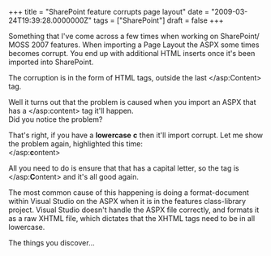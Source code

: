 ﻿+++
title = "SharePoint feature corrupts page layout"
date = "2009-03-24T19:39:28.0000000Z"
tags = ["SharePoint"]
draft = false
+++

<p>Something that I've come across a few times when working on SharePoint/ MOSS 2007 features. When importing a Page Layout the ASPX some times becomes corrupt. You end up with additional HTML inserts once it's been imported into SharePoint.</p>
<p>The corruption is in the form of HTML tags, outside the last &lt;/asp:Content&gt; tag.</p>
<p>Well it turns out that the problem is caused when you import an ASPX that has a &lt;/asp:content&gt; tag it'll happen.<br />Did you notice the problem?</p>
<p>That's right, if you have a <strong>lowercase</strong>&nbsp;<strong>c</strong>&nbsp;then it'll import corrupt. Let me show the problem again, highlighted this time:<br />&lt;/asp:<strong>c</strong>ontent&gt;</p>
<p>All you need to do is ensure that that has a capital letter, so the tag is &lt;/asp:<strong>C</strong>ontent&gt; and it's all good again.</p>
<p>The most common cause of this happening is doing a format-document within Visual Studio on the ASPX when it is in the features class-library project. Visual Studio doesn't handle the ASPX file correctly, and formats it as a raw XHTML file, which dictates that the XHTML tags need to be in all lowercase.</p>
<p>The things you discover...&nbsp;</p>